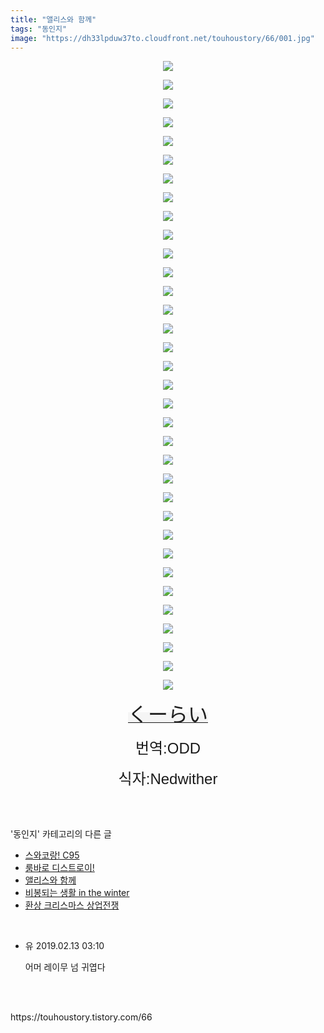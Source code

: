 ```yaml
---
title: "앨리스와 함께"
tags: "동인지"
image: "https://dh33lpduw37to.cloudfront.net/touhoustory/66/001.jpg"
---
```

<div class="article">
<div class="tt_article_useless_p_margin"><p style="text-align: center; clear: none; float: none;"><img src="{{ site.imgserver2 }}/touhoustory/66/001.jpg"/></p><p style="text-align: center; clear: none; float: none;"><img src="{{ site.imgserver2 }}/touhoustory/66/002.png"/></p><p style="text-align: center; clear: none; float: none;"><img src="{{ site.imgserver2 }}/touhoustory/66/003.png"/></p><p style="text-align: center; clear: none; float: none;"><img src="{{ site.imgserver2 }}/touhoustory/66/004.png"/></p><p style="text-align: center; clear: none; float: none;"><img src="{{ site.imgserver2 }}/touhoustory/66/005.png"/></p><p style="text-align: center; clear: none; float: none;"><img src="{{ site.imgserver2 }}/touhoustory/66/006.png"/></p><p style="text-align: center; clear: none; float: none;"><img src="{{ site.imgserver2 }}/touhoustory/66/007.png"/></p><p style="text-align: center; clear: none; float: none;"><img src="{{ site.imgserver2 }}/touhoustory/66/008.png"/></p><p style="text-align: center; clear: none; float: none;"><img src="{{ site.imgserver2 }}/touhoustory/66/009.png"/></p><p style="text-align: center; clear: none; float: none;"><img src="{{ site.imgserver2 }}/touhoustory/66/010.png"/></p><p style="text-align: center; clear: none; float: none;"><img src="{{ site.imgserver2 }}/touhoustory/66/011.png"/></p><p style="text-align: center; clear: none; float: none;"><img src="{{ site.imgserver2 }}/touhoustory/66/012.png"/></p><p style="text-align: center; clear: none; float: none;"><img src="{{ site.imgserver2 }}/touhoustory/66/013.png"/></p><p style="text-align: center; clear: none; float: none;"><img src="{{ site.imgserver2 }}/touhoustory/66/014.png"/></p><p style="text-align: center; clear: none; float: none;"><img src="{{ site.imgserver2 }}/touhoustory/66/015.png"/></p><p style="text-align: center; clear: none; float: none;"><img src="{{ site.imgserver2 }}/touhoustory/66/016.png"/></p><p style="text-align: center; clear: none; float: none;"><img src="{{ site.imgserver2 }}/touhoustory/66/017.png"/></p><p style="text-align: center; clear: none; float: none;"><img src="{{ site.imgserver2 }}/touhoustory/66/018.png"/></p><p style="text-align: center; clear: none; float: none;"><img src="{{ site.imgserver2 }}/touhoustory/66/019.png"/></p><p style="text-align: center; clear: none; float: none;"><img src="{{ site.imgserver2 }}/touhoustory/66/020.png"/></p><p style="text-align: center; clear: none; float: none;"><img src="{{ site.imgserver2 }}/touhoustory/66/021.png"/></p><p style="text-align: center; clear: none; float: none;"><img src="{{ site.imgserver2 }}/touhoustory/66/022.png"/></p><p style="text-align: center; clear: none; float: none;"><img src="{{ site.imgserver2 }}/touhoustory/66/023.png"/></p><p style="text-align: center; clear: none; float: none;"><img src="{{ site.imgserver2 }}/touhoustory/66/024.png"/></p><p style="text-align: center; clear: none; float: none;"><img src="{{ site.imgserver2 }}/touhoustory/66/025.png"/></p><p style="text-align: center; clear: none; float: none;"><img src="{{ site.imgserver2 }}/touhoustory/66/026.png"/></p><p style="text-align: center; clear: none; float: none;"><img src="{{ site.imgserver2 }}/touhoustory/66/027.png"/></p><p style="text-align: center; clear: none; float: none;"><img src="{{ site.imgserver2 }}/touhoustory/66/028.png"/></p><p style="text-align: center; clear: none; float: none;"><img src="{{ site.imgserver2 }}/touhoustory/66/029.png"/></p><p style="text-align: center; clear: none; float: none;"><img src="{{ site.imgserver2 }}/touhoustory/66/030.png"/></p><p style="text-align: center; clear: none; float: none;"><img src="{{ site.imgserver2 }}/touhoustory/66/031.png"/></p><p style="text-align: center; clear: none; float: none;"><img src="{{ site.imgserver2 }}/touhoustory/66/032.png"/></p><p style="text-align: center; clear: none; float: none;"><img src="{{ site.imgserver2 }}/touhoustory/66/033.png"/></p><p style="text-align: center; clear: none; float: none;"><img src="{{ site.imgserver2 }}/touhoustory/66/034.png"/></p><p style="text-align: center;"><a class="sc-cNnxps fCDoTk sc-gzVnrw duRzrd" href="https://www.pixiv.net/member.php?id=126977" style='background-color: rgb(245, 245, 245); font-size: 14px; margin-left: 0px; word-break: break-all; color: rgb(31, 31, 31); font-family: system-ui, -apple-system, "Segoe UI", Roboto, Ubuntu, Cantarell, "Noto Sans", sans-serif, "Hiragino Kaku Gothic ProN", Meiryo;'><span style='font-family: "맑은 고딕", sans-serif; font-size: 24pt;'>くーらい</span></a><span style='font-family: "맑은 고딕", sans-serif; font-size: 24pt;'></span><span style='font-family: "맑은 고딕", sans-serif; font-size: 24pt;'></span><span style='font-family: "맑은 고딕", sans-serif; font-size: 24pt;'></span><span style='font-family: "맑은 고딕", sans-serif; font-size: 24pt;'></span><span style='font-family: "맑은 고딕", sans-serif; font-size: 24pt;'></span><span style='font-family: "맑은 고딕", sans-serif; font-size: 24pt;'></span><span style='font-family: "맑은 고딕", sans-serif; font-size: 24pt;'></span><span style='font-family: "맑은 고딕", sans-serif; font-size: 24pt;'></span><span style='font-family: "맑은 고딕", sans-serif; font-size: 24pt;'></span><span style='font-family: "맑은 고딕", sans-serif; font-size: 24pt;'></span><span style='font-family: "맑은 고딕", sans-serif; font-size: 24pt;'></span><span style='font-family: "맑은 고딕", sans-serif; font-size: 24pt;'></span><span style='font-family: "맑은 고딕", sans-serif; font-size: 24pt;'></span><span style='font-family: "맑은 고딕", sans-serif; font-size: 24pt;'></span><span style='font-family: "맑은 고딕", sans-serif; font-size: 24pt;'></span><span style='font-family: "맑은 고딕", sans-serif; font-size: 24pt;'></span><span style='font-family: "맑은 고딕", sans-serif; font-size: 24pt;'></span><span style='font-family: "맑은 고딕", sans-serif; font-size: 24pt;'></span><span style='font-family: "맑은 고딕", sans-serif; font-size: 24pt;'></span><span style='font-family: "맑은 고딕", sans-serif; font-size: 24pt;'></span><span style='font-family: "맑은 고딕", sans-serif; font-size: 24pt;'></span><span style='font-family: "맑은 고딕", sans-serif; font-size: 24pt;'></span><span style='font-family: "맑은 고딕", sans-serif; font-size: 24pt;'></span><span style='font-family: "맑은 고딕", sans-serif; font-size: 24pt;'></span><span style='font-family: "맑은 고딕", sans-serif; font-size: 24pt;'></span><span style='font-family: "맑은 고딕", sans-serif; font-size: 24pt;'></span><span style='font-family: "맑은 고딕", sans-serif; font-size: 24pt;'></span><span style='font-family: "맑은 고딕", sans-serif; font-size: 24pt;'></span><span style='font-family: "맑은 고딕", sans-serif; font-size: 24pt;'></span><span style='font-family: "맑은 고딕", sans-serif; font-size: 24pt;'></span><span style='font-family: "맑은 고딕", sans-serif; font-size: 24pt;'></span><span style='font-family: "맑은 고딕", sans-serif; font-size: 24pt;'></span><span style='font-family: "맑은 고딕", sans-serif; font-size: 24pt;'></span><span style='font-family: "맑은 고딕", sans-serif; font-size: 24pt;'></span><span style='font-family: "맑은 고딕", sans-serif; font-size: 24pt;'></span><br/></p><p style="text-align: center;"><font face="맑은 고딕, sans-serif"><span style="font-size: 18pt;">번역:ODD</span></font></p><p style="text-align: center;"><font face="맑은 고딕, sans-serif"><span style="font-size: 18pt;">식자:Nedwither</span></font></p> </div></div><br/>
<div class="tagTrail">
</div><br/>
<div class="another">
<p>'동인지' 카테고리의 다른 글</p>
<ul>
<li><a href="/touhoustory_69">스와코랑! C95</a></li>
<li><a href="/touhoustory_67">룸바로 디스트로이!</a></li>
<li><a href="/touhoustory_66">앨리스와 함께</a></li>
<li><a href="/touhoustory_65">비봉되는 생활 in the winter</a></li>
<li><a href="/touhoustory_64">환상 크리스마스 상업전쟁</a></li>
</ul>
</div><br/>
<div class="cb_lstcomment">
<ul>
<li class="cb_thumb_off" id="comment15021611">
<div class="cb_comment_area">
<div class="cb_info_area">
<div class="cb_section">
<span class="cb_nick_name">유</span>
<span class="cb_date">2019.02.13 03:10 </span>
</div>
</div>
<div class="cb_dsc_comment">
<p class="cb_dsc">
										어머 레이무 넘 귀엽다
									</p>
</div>
</div></li>
</ul>
</div><br/>
<br/>
<p id="refer">https://touhoustory.tistory.com/66</p>
<br/>
